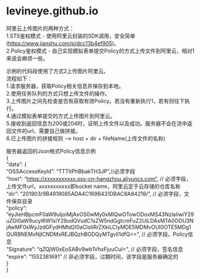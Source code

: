 # levineye.github.io

阿里云上传图片的两种方式：  
1.STS鉴权模式 - 使用阿里云封装的SDK调用，安全简单(https://www.jianshu.com/p/dcc13b4ef905)。  
2.Policy鉴权模式 - 自己实现模拟表单提交Policy的方式上传文件到阿里云，相对1来说会麻烦一些。  

示例的代码段使用了方式2上传图片阿里云。  
流程如下：  
1.请求服务器，获取Policy相关信息并保存到本地。  
2.使用任务队列的方式只想上传文件的操作。  
3.上传图片之间先检查是否有获取有效Policy。若没有重新执行1，若有则往下执行。  
4.通过模拟表单提交的方式上传图片到阿里云。  
5.接收到返回信息为200或204时，证明上传文件以及成功。服务器不会在流中返回文件的url，需要自己做拼接。  
6.已上传图片的拼接规则 --> host + dir + fileName(上传文件的名称)  

服务器返回的Json格式Policy信息示例  
{  
    “data”: {  
        “OSSAccessKeyId”: “TTTItPhBbakTH3JP”,//必须字段  
        “host”: “https://xxxxxxxxxxx.oss-cn-hangzhou.aliyuncs.com”, // 必须字段，上传文件url，xxxxxxxxxxx即bucket name，阿里云定于云存储的仓库名称  
        “dir”: “201903/9B4919085ADA4C169B431DBAC8A84218/”, // 必须字段，文件保存目录  
        “policy”: “eyJleHBpcmF0aW9uIjoiMjAxOS0wMy0xMlQwOTowODoxMS43NzlaIiwiY29uZGl0aW9ucyI6W1siY29udGVudC1sZW5ndGgtcmFuZ2UiLDAsMTA0ODU3NjAwMF0sWyJzdGFydHMtd2l0aCIsIiRrZXkiLCIyMDE5MDMvOUI0OTE5MDg1QURBNEMxNjlCNDMxREJBQzhBODQyMTgvIl1dfQ==”, // 必须字段，Policy信息  
        “Signature”: “qZQjW0xEoSABv9wb1VhxFjuuCuI=”, // 必须字段，签名信息  
        “expire”: “1552381691” // 非必须字段，过期时间，该字段是服务器确定的  
    }  
}  
